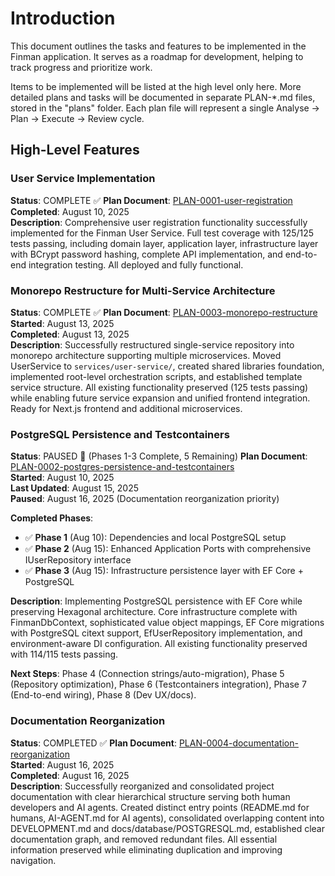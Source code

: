 # Introduction

This document outlines the tasks and features to be implemented in the Finman application.
It serves as a roadmap for development, helping to track progress and prioritize work.

Items to be implemented will be listed at the high level only here. More detailed plans and tasks will be documented in separate PLAN-*.md files, stored in the "plans" folder. Each plan file will represent a single Analyse -> Plan -> Execute -> Review cycle.

## High-Level Features

### User Service Implementation
**Status**: COMPLETE ✅
**Plan Document**: [PLAN-0001-user-registration](plans/PLAN-0001-user-registration.md)  
**Completed**: August 10, 2025  
**Description**: Comprehensive user registration functionality successfully implemented for the Finman User Service. Full test coverage with 125/125 tests passing, including domain layer, application layer, infrastructure layer with BCrypt password hashing, complete API implementation, and end-to-end integration testing. All deployed and fully functional.

### Monorepo Restructure for Multi-Service Architecture
**Status**: COMPLETE ✅
**Plan Document**: [PLAN-0003-monorepo-restructure](plans/PLAN-0003-monorepo-restructure.md)  
**Started**: August 13, 2025  
**Completed**: August 13, 2025  
**Description**: Successfully restructured single-service repository into monorepo architecture supporting multiple microservices. Moved UserService to `services/user-service/`, created shared libraries foundation, implemented root-level orchestration scripts, and established template service structure. All existing functionality preserved (125 tests passing) while enabling future service expansion and unified frontend integration. Ready for Next.js frontend and additional microservices.

### PostgreSQL Persistence and Testcontainers
**Status**: PAUSED 🔄 (Phases 1-3 Complete, 5 Remaining)
**Plan Document**: [PLAN-0002-postgres-persistence-and-testcontainers](plans/PLAN-0002-postgres-persistence-and-testcontainers.md)  
**Started**: August 10, 2025  
**Last Updated**: August 15, 2025  
**Paused**: August 16, 2025 (Documentation reorganization priority)  

**Completed Phases**:
- ✅ **Phase 1** (Aug 10): Dependencies and local PostgreSQL setup
- ✅ **Phase 2** (Aug 15): Enhanced Application Ports with comprehensive IUserRepository interface  
- ✅ **Phase 3** (Aug 15): Infrastructure persistence layer with EF Core + PostgreSQL

**Description**: Implementing PostgreSQL persistence with EF Core while preserving Hexagonal architecture. Core infrastructure complete with FinmanDbContext, sophisticated value object mappings, EF Core migrations with PostgreSQL citext support, EfUserRepository implementation, and environment-aware DI configuration. All existing functionality preserved with 114/115 tests passing.

**Next Steps**: Phase 4 (Connection strings/auto-migration), Phase 5 (Repository optimization), Phase 6 (Testcontainers integration), Phase 7 (End-to-end wiring), Phase 8 (Dev UX/docs).

### Documentation Reorganization
**Status**: COMPLETED ✅
**Plan Document**: [PLAN-0004-documentation-reorganization](plans/PLAN-0004-documentation-reorganization.md)  
**Started**: August 16, 2025  
**Completed**: August 16, 2025  
**Description**: Successfully reorganized and consolidated project documentation with clear hierarchical structure serving both human developers and AI agents. Created distinct entry points (README.md for humans, AI-AGENT.md for AI agents), consolidated overlapping content into DEVELOPMENT.md and docs/database/POSTGRESQL.md, established clear documentation graph, and removed redundant files. All essential information preserved while eliminating duplication and improving navigation.

